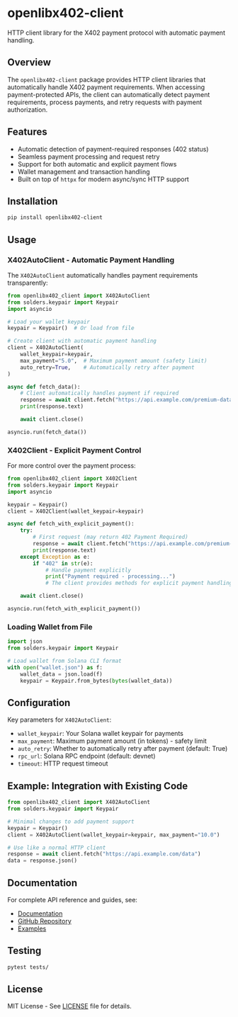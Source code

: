 # openlibx402-client

HTTP client library for the X402 payment protocol with automatic payment handling.

## Overview

The `openlibx402-client` package provides HTTP client libraries that automatically handle X402 payment requirements. When accessing payment-protected APIs, the client can automatically detect payment requirements, process payments, and retry requests with payment authorization.

## Features

- Automatic detection of payment-required responses (402 status)
- Seamless payment processing and request retry
- Support for both automatic and explicit payment flows
- Wallet management and transaction handling
- Built on top of `httpx` for modern async/sync HTTP support

## Installation

```bash
pip install openlibx402-client
```

## Usage

### X402AutoClient - Automatic Payment Handling

The `X402AutoClient` automatically handles payment requirements transparently:

```python
from openlibx402_client import X402AutoClient
from solders.keypair import Keypair
import asyncio

# Load your wallet keypair
keypair = Keypair()  # Or load from file

# Create client with automatic payment handling
client = X402AutoClient(
    wallet_keypair=keypair,
    max_payment="5.0",  # Maximum payment amount (safety limit)
    auto_retry=True,    # Automatically retry after payment
)

async def fetch_data():
    # Client automatically handles payment if required
    response = await client.fetch("https://api.example.com/premium-data")
    print(response.text)

    await client.close()

asyncio.run(fetch_data())
```

### X402Client - Explicit Payment Control

For more control over the payment process:

```python
from openlibx402_client import X402Client
from solders.keypair import Keypair
import asyncio

keypair = Keypair()
client = X402Client(wallet_keypair=keypair)

async def fetch_with_explicit_payment():
    try:
        # First request (may return 402 Payment Required)
        response = await client.fetch("https://api.example.com/premium-data")
        print(response.text)
    except Exception as e:
        if "402" in str(e):
            # Handle payment explicitly
            print("Payment required - processing...")
            # The client provides methods for explicit payment handling

    await client.close()

asyncio.run(fetch_with_explicit_payment())
```

### Loading Wallet from File

```python
import json
from solders.keypair import Keypair

# Load wallet from Solana CLI format
with open("wallet.json") as f:
    wallet_data = json.load(f)
    keypair = Keypair.from_bytes(bytes(wallet_data))
```

## Configuration

Key parameters for `X402AutoClient`:

- `wallet_keypair`: Your Solana wallet keypair for payments
- `max_payment`: Maximum payment amount (in tokens) - safety limit
- `auto_retry`: Whether to automatically retry after payment (default: True)
- `rpc_url`: Solana RPC endpoint (default: devnet)
- `timeout`: HTTP request timeout

## Example: Integration with Existing Code

```python
from openlibx402_client import X402AutoClient
from solders.keypair import Keypair

# Minimal changes to add payment support
keypair = Keypair()
client = X402AutoClient(wallet_keypair=keypair, max_payment="10.0")

# Use like a normal HTTP client
response = await client.fetch("https://api.example.com/data")
data = response.json()
```

## Documentation

For complete API reference and guides, see:
- [Documentation](https://openlibx402.github.io/docs)
- [GitHub Repository](https://github.com/openlibx402/openlibx402)
- [Examples](https://github.com/openlibx402/openlibx402/tree/main/examples/python)

## Testing

```bash
pytest tests/
```

## License

MIT License - See [LICENSE](LICENSE) file for details.
